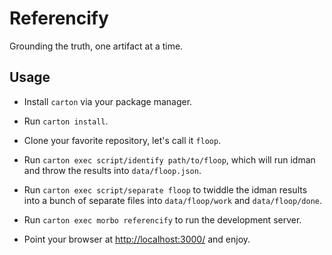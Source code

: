 # Referencify

Grounding the truth, one artifact at a time.


## Usage

* Install `carton` via your package manager.

* Run `carton install`.

* Clone your favorite repository, let's call it `floop`.

* Run `carton exec script/identify path/to/floop`, which will run idman and throw the results into `data/floop.json`.

* Run `carton exec script/separate floop` to twiddle the idman results into a bunch of separate files into `data/floop/work` and `data/floop/done`.

* Run `carton exec morbo referencify` to run the development server.

* Point your browser at <http://localhost:3000/> and enjoy.
